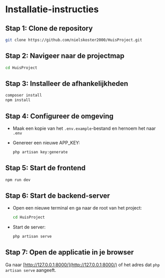 # Installatie-instructies

## Stap 1: Clone de repository
```bash
git clone https://github.com/nielskoster2000/HuisProject.git
```

## Stap 2: Navigeer naar de projectmap
```bash
cd HuisProject
```

## Stap 3: Installeer de afhankelijkheden
```bash
composer install
npm install
```

## Stap 4: Configureer de omgeving
- Maak een kopie van het `.env.example`-bestand en hernoem het naar `.env`

- Genereer een nieuwe APP_KEY:
  ```bash
  php artisan key:generate
  ```

## Stap 5: Start de frontend
```bash
npm run dev
```

## Stap 6: Start de backend-server
- Open een nieuwe terminal en ga naar de root van het project:
  ```bash
  cd HuisProject
  ```
- Start de server:
  ```bash
  php artisan serve
  ```

## Stap 7: Open de applicatie in je browser
Ga naar [http://127.0.0.1:8000/](http://127.0.0.1:8000/) of het adres dat `php artisan serve` aangeeft.
